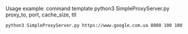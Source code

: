 Usage example:
    command template python3 SimpleProxyServer.py proxy_to, port, cache_size, ttl
    
    python3 SimpleProxyServer.py https://www.google.com.ua 8080 100 100